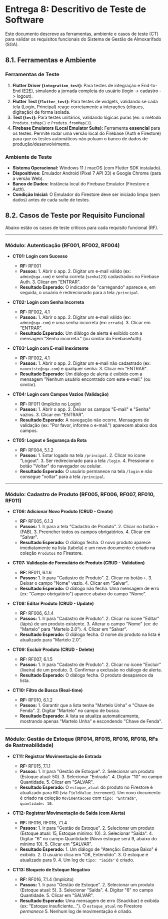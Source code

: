 # Entrega 8: Descritivo de Teste de Software

Este documento descreve as ferramentas, ambiente e casos de teste (CT) para validar os requisitos funcionais do Sistema de Gestão de Almoxarifado (SGA).

## 8.1. Ferramentas e Ambiente

### Ferramentas de Teste

1.  **Flutter Driver (`integration_test`):** Para testes de integração e End-to-End (E2E), simulando a jornada completa do usuário (login -> cadastro -> logout).
2.  **Flutter Test (`flutter_test`):** Para testes de widgets, validando se cada tela (Login, Principal) reage corretamente a interações (cliques, digitação) de forma isolada.
3.  **Test (`test`):** Para testes unitários, validando lógicas puras (ex: o método `Produto.toMap()` e `Produto.fromMap()`).
4.  **Firebase Emulators (Local Emulator Suite):** Ferramenta **essencial** para os testes. Permite rodar uma versão local do Firebase (Auth e Firestore) para que os testes automáticos não poluam o banco de dados de produção/desenvolvimento.

### Ambiente de Teste

* **Sistema Operacional:** Windows 11 / macOS (com Flutter SDK instalado).
* **Dispositivos:** Emulador Android (Pixel 7 API 33) e Google Chrome (para a versão Web).
* **Banco de Dados:** Instância local do Firebase Emulator (Firestore e Auth).
* **Condição Inicial:** O Emulador do Firestore deve ser iniciado limpo (sem dados) antes de cada suíte de testes.

## 8.2. Casos de Teste por Requisito Funcional

Abaixo estão os casos de teste críticos para cada requisito funcional (RF).

---

### Módulo: Autenticação (RF001, RF002, RF004)

* **CT01: Login com Sucesso**
    * **RF:** RF001
    * **Passos:** 1. Abrir o app. 2. Digitar um e-mail válido (ex: `admin@sga.com`) e senha correta (`senha123`) cadastrados no Firebase Auth. 3. Clicar em "ENTRAR".
    * **Resultado Esperado:** O indicador de "carregando" aparece e, em seguida, o usuário é redirecionado para a tela `/principal`.

* **CT02: Login com Senha Incorreta**
    * **RF:** RF002, 4.1
    * **Passos:** 1. Abrir o app. 2. Digitar um e-mail válido (ex: `admin@sga.com`) e uma senha incorreta (ex: `errada`). 3. Clicar em "ENTRAR".
    * **Resultado Esperado:** Um diálogo de alerta é exibido com a mensagem "Senha incorreta." (ou similar do FirebaseAuth).

* **CT03: Login com E-mail Inexistente**
    * **RF:** RF002, 4.1
    * **Passos:** 1. Abrir o app. 2. Digitar um e-mail não cadastrado (ex: `naoexiste@sga.com`) e qualquer senha. 3. Clicar em "ENTRAR".
    * **Resultado Esperado:** Um diálogo de alerta é exibido com a mensagem "Nenhum usuário encontrado com este e-mail." (ou similar).

* **CT04: Login com Campos Vazios (Validação)**
    * **RF:** RF011 (Implícito no Login)
    * **Passos:** 1. Abrir o app. 2. Deixar os campos "E-mail" e "Senha" vazios. 3. Clicar em "ENTRAR".
    * **Resultado Esperado:** A navegação não ocorre. Mensagens de validação (ex: "Por favor, informe o e-mail.") aparecem abaixo dos campos.

* **CT05: Logout e Segurança da Rota**
    * **RF:** RF004, 5.1.2
    * **Passos:** 1. Estar logado na tela `/principal`. 2. Clicar no ícone "Logout". 3. Ser redirecionado para a tela `/login`. 4. Pressionar o botão "Voltar" do navegador ou celular.
    * **Resultado Esperado:** O usuário permanece na tela `/login` e não consegue "voltar" para a tela `/principal`.

---

### Módulo: Cadastro de Produto (RF005, RF006, RF007, RF010, RF011)

* **CT06: Adicionar Novo Produto (CRUD - Create)**
    * **RF:** RF005, 6.1.3
    * **Passos:** 1. Ir para a tela "Cadastro de Produto". 2. Clicar no botão `+` (FAB). 3. Preencher todos os campos obrigatórios. 4. Clicar em "Salvar".
    * **Resultado Esperado:** O diálogo fecha. O novo produto aparece imediatamente na lista (tabela) e um novo documento é criado na coleção `Produtos` no Firestore.

* **CT07: Validação de Formulário de Produto (CRUD - Validation)**
    * **RF:** RF011, 6.1.6
    * **Passos:** 1. Ir para "Cadastro de Produto". 2. Clicar no botão `+`. 3. Deixar o campo "Nome" vazio. 4. Clicar em "Salvar".
    * **Resultado Esperado:** O diálogo não fecha. Uma mensagem de erro (ex: "Campo obrigatório") aparece abaixo do campo "Nome".

* **CT08: Editar Produto (CRUD - Update)**
    * **RF:** RF006, 6.1.4
    * **Passos:** 1. Ir para "Cadastro de Produto". 2. Clicar no ícone "Editar" (lápis) de um produto existente. 3. Alterar o campo "Nome" (ex: de "Martelo" para "Martelo 2.0"). 4. Clicar em "Salvar".
    * **Resultado Esperado:** O diálogo fecha. O nome do produto na lista é atualizado para "Martelo 2.0".

* **CT09: Excluir Produto (CRUD - Delete)**
    * **RF:** RF007, 6.1.5
    * **Passos:** 1. Ir para "Cadastro de Produto". 2. Clicar no ícone "Excluir" (lixeira) de um produto. 3. Confirmar a exclusão no diálogo de alerta.
    * **Resultado Esperado:** O diálogo fecha. O produto desaparece da lista.

* **CT10: Filtro de Busca (Real-time)**
    * **RF:** RF010, 6.1.2
    * **Passos:** 1. Garantir que a lista tenha "Martelo Unha" e "Chave de Fenda". 2. Digitar "Martelo" no campo de busca.
    * **Resultado Esperado:** A lista se atualiza automaticamente, mostrando apenas "Martelo Unha" e escondendo "Chave de Fenda".

---

### Módulo: Gestão de Estoque (RF014, RF015, RF016, RF018, RFs de Rastreabilidade)

* **CT11: Registrar Movimentação de Entrada**
    * **RF:** RF015, 7.1.1
    * **Passos:** 1. Ir para "Gestão de Estoque". 2. Selecionar um produto (Estoque atual: 50). 3. Selecionar "Entrada". 4. Digitar "10" no campo Quantidade. 5. Clicar em "SALVAR".
    * **Resultado Esperado:** O `estoque_atual` do produto no Firestore é atualizado para 60 (via `FieldValue.increment`). Um novo documento é criado na coleção `Movimentacoes` com `tipo: "Entrada"`, `quantidade: 10`.

* **CT12: Registrar Movimentação de Saída (com Alerta)**
    * **RF:** RF016, RF018, 7.1.4
    * **Passos:** 1. Ir para "Gestão de Estoque". 2. Selecionar um produto (Estoque atual: 15, Estoque mínimo: 10). 3. Selecionar "Saída". 4. Digitar "6" no campo Quantidade (Novo estoque será 9, abaixo do mínimo 10). 5. Clicar em "SALVAR".
    * **Resultado Esperado:** 1. Um diálogo de "Atenção: Estoque Baixo" é exibido. 2. O usuário clica em "OK, Entendido". 3. O estoque é atualizado para 9. 4. Um log de `tipo: "Saída"` é criado.

* **CT13: Bloqueio de Estoque Negativo**
    * **RF:** RF016, 7.1.4 (Implícito)
    * **Passos:** 1. Ir para "Gestão de Estoque". 2. Selecionar um produto (Estoque atual: 5). 3. Selecionar "Saída". 4. Digitar "6" no campo Quantidade. 5. Clicar em "SALVAR".
    * **Resultado Esperado:** Uma mensagem de erro (Snackbar) é exibida (ex: "Estoque insuficiente..."). O `estoque_atual` no Firestore *permanece* 5. Nenhum log de movimentação é criado.